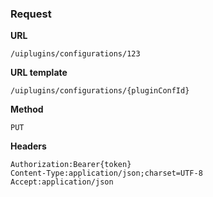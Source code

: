 ### Request

**URL**

`/uiplugins/configurations/123`

**URL template**

`/uiplugins/configurations/{pluginConfId}`

**Method**

`PUT`

**Headers**

`Authorization:Bearer{token}`  
`Content-Type:application/json;charset=UTF-8`  
`Accept:application/json`  

